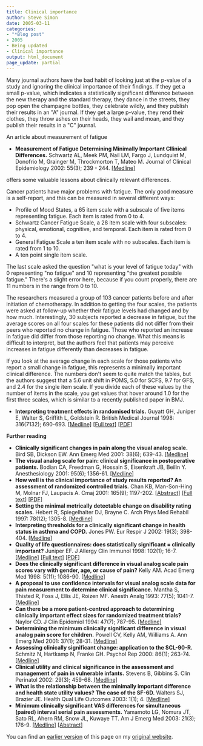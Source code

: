 ```yaml
---
title: Clinical importance
author: Steve Simon
date: 2005-03-11
categories:
- "*Blog post"
- 2005
- Being updated
- Clinical importance
output: html_document
page_update: partial
---
```

Many journal authors have the bad habit of looking just at the p-value
of a study and ignoring the clinical importance of their findings. If
they get a small p-value, which indicates a statistically significant
difference between the new therapy and the standard therapy, they dance
in the streets, they pop open the champagne bottles, they celebrate
wildly, and they publish their results in an "A" journal. If they get
a large p-value, they rend their clothes, they throw ashes on their
heads, they wail and moan, and they publish their results in a "C"
journal.

An article about measurement of fatigue

- **Measurement of Fatigue Determining Minimally Important Cllinical
Differences.** Schwartz AL, Meek PM, Nail LM, Fargo J, Lundquist M,
Donofrio M, Grainger M, Throckmorton T, Mateo M. Journal of Clinical
Epidemiology 2002: 55(3); 239 - 244.
[\[Medline\]](http://www.ncbi.nlm.nih.gov/entrez/query.fcgi?cmd=Retrieve&db=PubMed&list_uids=11864794)

offers some valuable lessons about clinically relevant differences.

Cancer patients have major problems with fatigue. The only good measure
is a self-report, and this can be measured in several different ways:

- Profile of Mood States, a 65 item scale with a subscale of five
items representing fatigue. Each item is rated from 0 to 4.
- Schwartz Cancer Fatigue Scale, a 28 item scale with four subscales:
physical, emotional, cognitive, and temporal. Each item is rated
from 0 to 4.
- General Fatigue Scale a ten item scale with no subscales. Each item
is rated from 1 to 10.
- A ten point single item scale.

The last scale asked the question "what is your level of fatigue
today" with 0 representing "no fatigue" and 10 representing "the
greatest possible fatigue." There's a slight error here, because if
you count properly, there are 11 numbers in the range from 0 to 10.

The researchers measured a group of 103 cancer patients before and after
initiation of chemotherapy. In addition to getting the four scales, the
patients were asked at follow-up whether their fatigue levels had
changed and by how much. Interestingly, 30 subjects reported a decrease
in fatigue, but the average scores on all four scales for these patients
did not differ from their peers who reported no change in fatigue. Those
who reported an increase in fatigue did differ from those reporting no
change. What this means is difficult to interpret, but the authors feel
that patients may perceive increases in fatigue differently than
decreases in fatigue.

If you look at the average change in each scale for those patients who
report a small change in fatigue, this represents a minimally important
clinical difference. The numbers don't seem to quite match the tables,
but the authors suggest that a 5.6 unit shift in POMS, 5.0 for SCFS, 9.7
for GFS, and 2.4 for the single item scale. If you divide each of these
values by the number of items in the scale, you get values that hover
around 1.0 for the first three scales, which is similar to a recently
published paper in BMJ.

- **Interpreting treatment effects in randomised trials.** Guyatt GH,
Juniper E, Walter S, Griffith L, Goldstein R. British Medical
Journal 1998: 316(7132); 690-693.
[\[Medline\]](http://www.ncbi.nlm.nih.gov/entrez/query.fcgi?cmd=Retrieve&db=PubMed&list_uids=9522799&dopt=Abstract)
[\[Full
text\]](http://bmj.bmjjournals.com/cgi/content/full/316/7132/690)
[\[PDF\]](http://bmj.bmjjournals.com/cgi/reprint/316/7132/690.pdf)

**Further reading**

- **Clinically significant changes in pain along the visual analog
scale.** Bird SB, Dickson EW. Ann Emerg Med 2001: 38(6); 639-43.
[\[Medline\]](http://www.ncbi.nlm.nih.gov/entrez/query.fcgi?cmd=Retrieve&db=PubMed&list_uids=11719742&dopt=Abstract)
- **The visual analog scale for pain: clinical significance in
postoperative patients.** Bodian CA, Freedman G, Hossain S,
Eisenkraft JB, Beilin Y. Anesthesiology 2001: 95(6); 1356-61.
[\[Medline\]](http://www.ncbi.nlm.nih.gov/entrez/query.fcgi?cmd=Retrieve&db=PubMed&list_uids=11748392&dopt=Abstract)
- **How well is the clinical importance of study results reported? An
assessment of randomized controlled trials.** Chan KB, Man-Son-Hing
M, Molnar FJ, Laupacis A. Cmaj 2001: 165(9); 1197-202.
[\[Abstract\]](http://www.cmaj.ca/cgi/content/abstract/165/9/1197)
[\[Full text\]](http://www.cmaj.ca/cgi/content/full/165/9/1197)
[\[PDF\]](http://www.cmaj.ca/cgi/reprint/165/9/1197.pdf)
- **Setting the minimal metrically detectable change on disability
rating scales.** Hebert R, Spiegelhalter DJ, Brayne C. Arch Phys Med
Rehabil 1997: 78(12); 1305-8.
[\[Medline\]](http://www.ncbi.nlm.nih.gov/entrez/query.fcgi?cmd=Retrieve&db=PubMed&list_uids=9421982)
- **Interpreting thresholds for a clinically significant change in
health status in asthma and COPD.** Jones PW. Eur Respir J 2002:
19(3); 398-404.
[\[Medline\]](http://www.ncbi.nlm.nih.gov/entrez/query.fcgi?cmd=Retrieve&db=PubMed&list_uids=11936514&dopt=Abstract)
- **Quality of life questionnaires: does statistically significant =
clinically important?** Juniper EF. J Allergy Clin Immunol 1998:
102(1); 16-7.
[\[Medline\]](http://www.ncbi.nlm.nih.gov/entrez/query.fcgi?cmd=Retrieve&db=PubMed&list_uids=9679842&dopt=Abstract)
[\[Full
text\]](http://www2.us.elsevierhealth.com/scripts/om.dll/serve?retrieve=/pii/S0091674998002334&nav=full)
[\[PDF\]](http://www2.us.elsevierhealth.com/scripts/om.dll/serve?action=get-media&id=a90088&trueID=pdf_90088&location=jai981021&type=pdf&name=x.pdf)
- **Does the clinically significant difference in visual analog scale
pain scores vary with gender, age, or cause of pain?** Kelly AM.
Acad Emerg Med 1998: 5(11); 1086-90.
[\[Medline\]](http://www.ncbi.nlm.nih.gov/entrez/query.fcgi?cmd=Retrieve&db=PubMed&list_uids=9835471&dopt=Abstract)
- **A proposal to use confidence intervals for visual analog scale
data for pain measurement to determine clinical significance.**
Mantha S, Thisted R, Foss J, Ellis JE, Roizen MF. Anesth Analg 1993:
77(5); 1041-7.
[\[Medline\]](http://www.ncbi.nlm.nih.gov/entrez/query.fcgi?cmd=Retrieve&db=PubMed&list_uids=8214704&dopt=Abstract)
- **Can there be a more patient-centred approach to determining
clinically important effect sizes for randomized treatment trials?**
Naylor CD. J Clin Epidemiol 1994: 47(7); 787-95.
[\[Medline\]](http://www.ncbi.nlm.nih.gov/entrez/query.fcgi?cmd=Retrieve&db=PubMed&list_uids=7722592&dopt=Abstract)
- **Determining the minimum clinically significant difference in
visual analog pain score for children.** Powell CV, Kelly AM,
Williams A. Ann Emerg Med 2001: 37(1); 28-31.
[\[Medline\]](http://www.ncbi.nlm.nih.gov/entrez/query.fcgi?cmd=Retrieve&db=PubMed&list_uids=11145767&dopt=Abstract)
- **Assessing clinically significant change: application to the
SCL-90-R.** Schmitz N, Hartkamp N, Franke GH. Psychol Rep 2000:
86(1); 263-74.
[\[Medline\]](http://www.ncbi.nlm.nih.gov/entrez/query.fcgi?cmd=Retrieve&db=PubMed&list_uids=10778279&dopt=Abstract)
- **Clinical utility and clinical significance in the assessment and
management of pain in vulnerable infants.** Stevens B, Gibbins S.
Clin Perinatol 2002: 29(3); 459-68.
[\[Medline\]](http://www.ncbi.nlm.nih.gov/entrez/query.fcgi?cmd=Retrieve&db=PubMed&list_uids=12380469&dopt=Abstract)
- **What is the relationship between the minimally important
difference and health state utility values? The case of the SF-6D.**
Walters SJ, Brazier JE. Health Qual Life Outcomes 2003: 1(1); 4.
[\[Medline\]](http://www.ncbi.nlm.nih.gov/entrez/query.fcgi?cmd=Retrieve&db=PubMed&list_uids=12737635&dopt=Abstract)
- **Minimum clinically significant VAS differences for simultaneous
(paired) interval serial pain assessments.** Yamamoto LG, Nomura JT,
Sato RL, Ahern RM, Snow JL, Kuwaye TT. Am J Emerg Med 2003: 21(3);
176-9.
[\[Medline\]](http://www.ncbi.nlm.nih.gov/entrez/query.fcgi?cmd=Retrieve&db=PubMed&list_uids=12811707&dopt=Abstract)
[\[Abstract\]](http://www2.us.elsevierhealth.com/scripts/om.dll/serve?retrieve=/pii/S0735675702422553&)

You can find an [earlier version][sim1] of this page on my [original website][sim2].


[sim1]: http://www.pmean.com/05/ClinicalImportance.html
[sim2]: http://www.pmean.com/original_site.html
